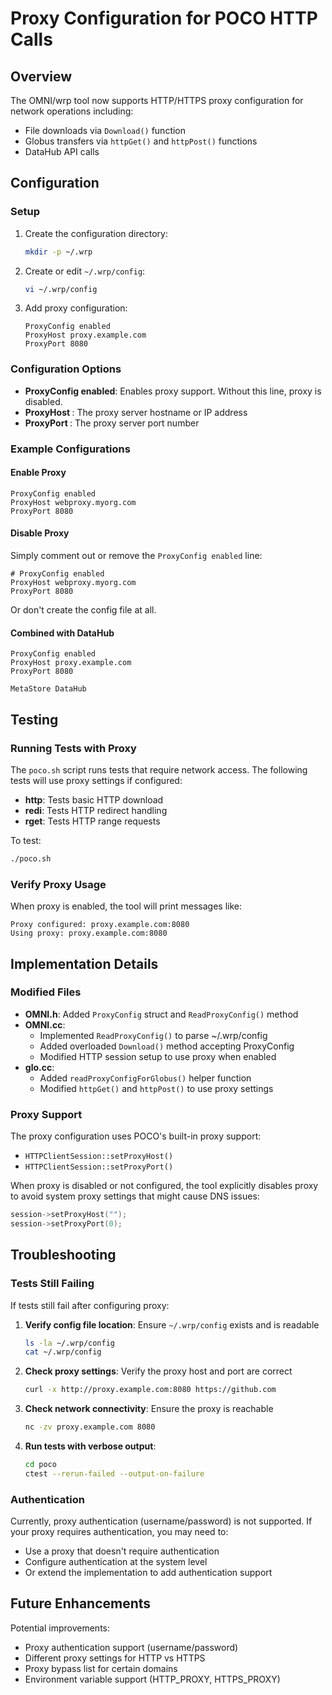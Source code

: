 # Proxy Configuration for POCO HTTP Calls

## Overview

The OMNI/wrp tool now supports HTTP/HTTPS proxy configuration for network operations including:
- File downloads via `Download()` function
- Globus transfers via `httpGet()` and `httpPost()` functions
- DataHub API calls

## Configuration

### Setup

1. Create the configuration directory:
   ```bash
   mkdir -p ~/.wrp
   ```

2. Create or edit `~/.wrp/config`:
   ```bash
   vi ~/.wrp/config
   ```

3. Add proxy configuration:
   ```
   ProxyConfig enabled
   ProxyHost proxy.example.com
   ProxyPort 8080
   ```

### Configuration Options

- **ProxyConfig enabled**: Enables proxy support. Without this line, proxy is disabled.
- **ProxyHost <hostname>**: The proxy server hostname or IP address
- **ProxyPort <port>**: The proxy server port number

### Example Configurations

#### Enable Proxy
```
ProxyConfig enabled
ProxyHost webproxy.myorg.com
ProxyPort 8080
```

#### Disable Proxy
Simply comment out or remove the `ProxyConfig enabled` line:
```
# ProxyConfig enabled
ProxyHost webproxy.myorg.com
ProxyPort 8080
```

Or don't create the config file at all.

#### Combined with DataHub
```
ProxyConfig enabled
ProxyHost proxy.example.com
ProxyPort 8080

MetaStore DataHub
```

## Testing

### Running Tests with Proxy

The `poco.sh` script runs tests that require network access. The following tests will use proxy settings if configured:

- **http**: Tests basic HTTP download
- **redi**: Tests HTTP redirect handling
- **rget**: Tests HTTP range requests

To test:
```bash
./poco.sh
```

### Verify Proxy Usage

When proxy is enabled, the tool will print messages like:
```
Proxy configured: proxy.example.com:8080
Using proxy: proxy.example.com:8080
```

## Implementation Details

### Modified Files

- **OMNI.h**: Added `ProxyConfig` struct and `ReadProxyConfig()` method
- **OMNI.cc**:
  - Implemented `ReadProxyConfig()` to parse ~/.wrp/config
  - Added overloaded `Download()` method accepting ProxyConfig
  - Modified HTTP session setup to use proxy when enabled
- **glo.cc**:
  - Added `readProxyConfigForGlobus()` helper function
  - Modified `httpGet()` and `httpPost()` to use proxy settings

### Proxy Support

The proxy configuration uses POCO's built-in proxy support:
- `HTTPClientSession::setProxyHost()`
- `HTTPClientSession::setProxyPort()`

When proxy is disabled or not configured, the tool explicitly disables proxy to avoid system proxy settings that might cause DNS issues:
```cpp
session->setProxyHost("");
session->setProxyPort(0);
```

## Troubleshooting

### Tests Still Failing

If tests still fail after configuring proxy:

1. **Verify config file location**: Ensure `~/.wrp/config` exists and is readable
   ```bash
   ls -la ~/.wrp/config
   cat ~/.wrp/config
   ```

2. **Check proxy settings**: Verify the proxy host and port are correct
   ```bash
   curl -x http://proxy.example.com:8080 https://github.com
   ```

3. **Check network connectivity**: Ensure the proxy is reachable
   ```bash
   nc -zv proxy.example.com 8080
   ```

4. **Run tests with verbose output**:
   ```bash
   cd poco
   ctest --rerun-failed --output-on-failure
   ```

### Authentication

Currently, proxy authentication (username/password) is not supported. If your proxy requires authentication, you may need to:
- Use a proxy that doesn't require authentication
- Configure authentication at the system level
- Or extend the implementation to add authentication support

## Future Enhancements

Potential improvements:
- Proxy authentication support (username/password)
- Different proxy settings for HTTP vs HTTPS
- Proxy bypass list for certain domains
- Environment variable support (HTTP_PROXY, HTTPS_PROXY)
